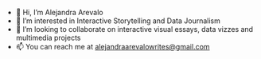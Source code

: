 - 👋 Hi, I’m Alejandra Arevalo
- 💞️ I’m interested in Interactive Storytelling and Data Journalism
- 👀 I’m looking to collaborate on interactive visual essays, data vizzes and multimedia projects
- 📫 You can reach me at alejandraarevalowrites@gmail.com

<!---
ale22arevalo/ale22arevalo is a ✨ special ✨ repository because its `README.md` (this file) appears on your GitHub profile.
You can click the Preview link to take a look at your changes.
--->
